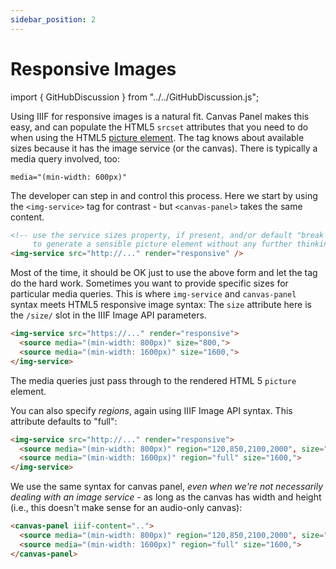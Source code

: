 ```yaml
---
sidebar_position: 2
---
```


# Responsive Images

import { GitHubDiscussion } from "../../GitHubDiscussion.js";

<!-- TODO: GH-79 -->
Using IIIF for responsive images is a natural fit. Canvas Panel makes this easy, and can populate the HTML5 `srcset` attributes that you need to do when using the HTML5 [picture element](https://developer.mozilla.org/en-US/docs/Web/HTML/Element/picture). The tag knows about available sizes because it has the image service (or the canvas). There is typically a media query involved, too:

`media="(min-width: 600px)"`

The developer can step in and control this process. Here we start by using the `<img-service>` tag for contrast - but `<canvas-panel>` takes the same content.

<!-- TODO: GH-79 -->
```html 
<!-- use the service sizes property, if present, and/or default "break points" 
     to generate a sensible picture element without any further thinking for the developer: -->
<img-service src="http://..." render="responsive" />
```

Most of the time, it should be OK just to use the above form and let the tag do the hard work.
Sometimes you want to provide specific sizes for particular media queries. This is where `img-service` and `canvas-panel` syntax meets HTML5 responsive image syntax: The `size` attribute here is the `/size/` slot in the IIIF Image API parameters.

<!-- TODO: GH-79 -->
```html
<img-service src="https://..." render="responsive">
  <source media="(min-width: 800px)" size="800,">
  <source media="(min-width: 1600px)" size="1600,">
</img-service>
```

The media queries just pass through to the rendered HTML 5 `picture` element.

You can also specify _regions_, again using IIIF Image API syntax. This attribute defaults to "full":

```html
<img-service src="http://..." render="responsive">
  <source media="(min-width: 800px)" region="120,850,2100,2000", size="800,">
  <source media="(min-width: 1600px)" region="full" size="1600,">
</img-service>
```

We use the same syntax for canvas panel, _even when we're not necessarily dealing with an image service_ - as long as the canvas has width and height (i.e., this doesn't make sense for an audio-only canvas):

<!-- TODO: GH-79 -->
```html
<canvas-panel iiif-content="..">
  <source media="(min-width: 800px)" region="120,850,2100,2000", size="800,">
  <source media="(min-width: 1600px)" region="full" size="1600,">
</canvas-panel>
```

<GitHubDiscussion ghid="2" />